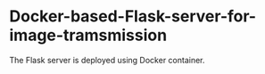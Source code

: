 # Docker-based-Flask-server-for-image-tramsmission

The Flask server is deployed using Docker container.
